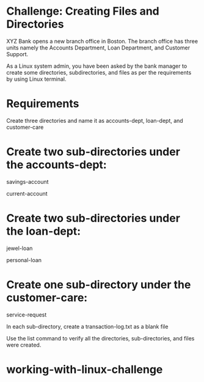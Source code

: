 # Challenge: Creating Files and Directories

XYZ Bank opens a new branch office in Boston. The branch office has three units namely the Accounts Department, Loan Department, and Customer Support. ​

​As a Linux system admin, you have been asked by the bank manager to create some directories, subdirectories, and files as per the requirements by using Linux terminal.

# Requirements ​

Create three directories and name it as accounts-dept, loan-dept, and customer-care​


# Create two sub-directories under the accounts-dept: ​

savings-account ​

current-account​

# Create two sub-directories under the loan-dept:​

jewel-loan​

personal-loan​

# Create one sub-directory under the customer-care: ​

service-request​


In each sub-directory, create a transaction-log.txt as a blank file​

Use the list command to verify all the directories, sub-directories, and files were created.​
# working-with-linux-challenge
